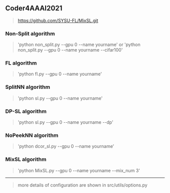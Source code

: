

## Coder4AAAI2021 
> https://github.com/SYSU-FL/MixSL.git
### Non-Split algorithm
> 'python non_split.py --gpu 0 --name yourname' or 'python non_split.py --gpu 0 --name yourname --cifar100'
### FL algorithm
> 'python fl.py --gpu 0 --name yourname'
### SplitNN algorithm
> 'python sl.py --gpu 0 --name yourname'
### DP-SL algorithm
> 'python sl.py --gpu 0 --name yourname --dp'
### NoPeekNN algorithm
> 'python dcor_sl.py --gpu 0 --name yourname'
### MixSL algorithm
> 'python MixSL.py --gpu 0 --name yourname --mix_num 3' 
---
> more details of  configuration are shown in src/utils/options.py 
